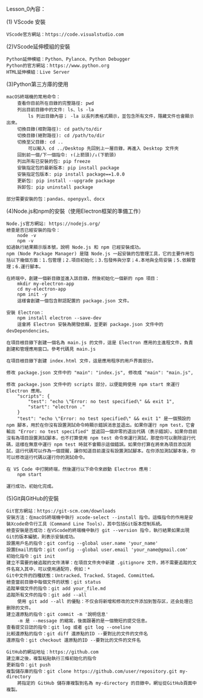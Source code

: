 Lesson_0內容：

(1) VScode 安裝

    VScode官方網站：https://code.visualstudio.com

(2)VScode延伸模組的安裝

    Python延伸模組：Python、Pylance、Python Debugger
    Python的官方網站：https://www.python.org
    HTML延伸模組：Live Server

(3)Python第三方庫的使用

    macOS終端機的常用命令：
        查看你目前所在目錄的完整路徑: pwd
        列出目前目錄中的文件: ls、ls -la
            ls 列出目錄內容； -la 以長列表格式顯示，並包含所有文件，隱藏文件也會顯示出來。
        切換目錄(相對路徑): cd path/to/dir
        切換目錄(絕對路徑): cd /path/to/dir
        切換至父目錄: cd ..
            可以輸入 cd ../Desktop 先回到上一層目錄，再進入 Desktop 文件夾
        回到前一個/下一個指令: ↑(上箭頭)/↓(下箭頭)
        列出所有已安裝的包: pip freeze
        安裝指定包的最新版本: pip install package
        安裝指定包版本: pip install package==1.0.0
        更新包: pip install --upgrade package
        拆卸包: pip uninstall package

    部分需要安裝的包：pandas、openpyxl、docx

(4)Node.js和npm的安裝（使用Electron框架的準備工作）

    Node.js官方網站: https://nodejs.org/
    檢查是否已經安裝的指令：
        node -v
        npm -v
    如過執行結果顯示版本號，說明 Node.js 和 npm 已經安裝成功。
    npm (Node Package Manager) 是隨 Node.js 一起安裝的包管理工具，它的主要作用包括以下幾個方面：1.包管理；2.項目初始化；3.包發佈與分享；4.本地與全局安裝；5.依賴管理；6.運行腳本。

    在終端中，創建一個新目錄並進入該目錄，然後初始化一個新的 npm 項目：
        mkdir my-electron-app
        cd my-electron-app
        npm init -y
        這樣會創建一個包含默認配置的 package.json 文件。

    安裝 Electron：
        npm install electron --save-dev
        這會將 Electron 安裝為開發依賴，並更新 package.json 文件中的 devDependencies。

    在項目根目錄下創建一個名為 main.js 的文件，這是 Electron 應用的主進程文件，負責創建和管理應用窗口。參考代碼見 main.js

    在項目根目錄下創建 index.html 文件，這是應用程序的用戶界面部分。

    修改 package.json 文件中的 "main": "index.js", 修改成 "main": "main.js",

    修改 package.json 文件中的 scripts 部分，以便能夠使用 npm start 來運行 Electron 應用。
        "scripts": {
            "test": "echo \"Error: no test specified\" && exit 1",
            "start": "electron ."
        }
        "test": "echo \"Error: no test specified\" && exit 1" 是一個預設的 npm 腳本，用於在你沒有設置測試命令時顯示錯誤消息並退出。如果你運行 npm test，它會輸出 "Error: no test specified" 並返回一個非零的退出代碼（表示錯誤）。如果你目前沒有為項目設置測試腳本，也不打算使用 npm test 命令來運行測試，那麼你可以刪除這行代碼，這樣在無意中運行 npm test 時就不會顯示這個錯誤。如果你打算在將來為項目添加測試，這行代碼可以作為一個提醒，讓你知道目前還沒有設置測試腳本。在你添加測試腳本後，你可以修改這行代碼以運行你的測試命令。

    在 VS Code 中打開終端，然後運行以下命令來啟動 Electron 應用：
        npm start

    運行成功，初始化完成。

(5)Git與GitHub的安裝

    Git官方網站：https://git-scm.com/downloads
    安裝方法：在macOS終端機中執行 xcode-select --install 指令。這條指令的作用是安裝Xcode命令行工具（Command Line Tools），其中包括Git版本控制系統。
    檢查安裝是否成功：在VScode的終端機中執行 git --version 指令，執行結果如果出現Git的版本編號，則表示安裝成功。
    設置用戶名的指令：git config --global user.name 'your_name'
    設置Email的指令：git config --global user.email 'your_name@gmail.com'
    初始化指令：git init
    建立不需要的被追蹤的文件清單：在項目文件夾中新建 .gitignore 文件，將不需要追蹤的文件名寫入其中，可以使用通配符，例如：*
    Git中文件的四種狀態：Untracked、Tracked、Staged、Committed。
    檢查當前目錄中每個文件的狀態：git status
    追蹤單個文件的指令：git add your_file.md
    追蹤所有文件的指令：git add --all
        使用 git add --all 的優點：不仅会将新增和修改的文件添加到暂存区，还会处理已删除的文件。
    建立還原點的指令：git commit -m '說明信息'
        -m 是 --message 的縮寫，後面跟著的是一個簡短的提交信息。
    查看提交日誌的指令：git log 或者 git log --oneline
    比較還原點的指令：git diff 還原點的ID --要對比的文件的文件名
    還原指令：git checkout 還原點的ID --要對比的文件的文件名

    GitHub的網站地址：https://github.com
    建立庫之後，複製粘貼執行三條初始化的指令
    更新指令：git push
    複製儲存庫的指令：git clone https://github.com/user/repository.git my-directory
        將指定的 GitHub 儲存庫複製到名為 my-directory 的目錄中。網址從GitHub頁面中複製。